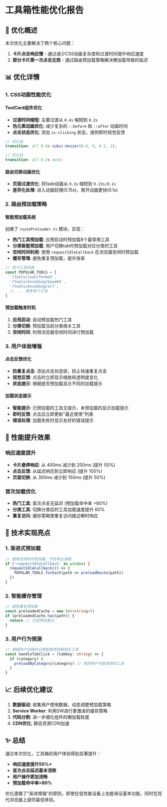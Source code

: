 # 工具箱性能优化报告

## 🚀 优化概述

本次优化主要解决了两个核心问题：
1. **卡片点击响应慢** - 通过减少CSS动画复杂度和过渡时间提升响应速度
2. **部分卡片第一次点击无效** - 通过路由预加载策略解决懒加载导致的延迟

## 📊 优化详情

### 1. CSS动画性能优化

#### ToolCard组件优化
- **过渡时间缩短**: 主要过渡从 `0.4s` 缩短到 `0.2s`
- **伪元素动画优化**: 减少复杂的 `::before` 和 `::after` 动画时间
- **点击状态优化**: 添加 `is-clicking` 状态，提供即时视觉反馈

```scss
// 优化前
transition: all 0.4s cubic-bezier(0.4, 0, 0.2, 1);

// 优化后  
transition: all 0.2s ease;
```

#### 路由切换动画优化
- **页面过渡优化**: 将fade动画从 `0.3s` 缩短到 `0.15s/0.1s`
- **差异化处理**: 进入动画较慢(0.15s)，离开动画更快(0.1s)

### 2. 路由预加载策略

#### 智能预加载系统
创建了 `routePreloader.ts` 模块，实现：

- **热门工具预加载**: 应用启动时预加载8个最常用工具
- **分类智能预加载**: 用户切换tab时预加载对应分类的工具
- **空闲时间利用**: 使用 `requestIdleCallback` 在浏览器空闲时预加载
- **缓存管理**: 避免重复预加载，提升效率

```typescript
// 热门工具列表
const POPULAR_TOOLS = [
  '/tools/json/format',
  '/tools/encoding/base64',
  '/tools/encoding/url',
  // ... 更多热门工具
]
```

#### 预加载触发时机
1. **应用启动**: 自动预加载热门工具
2. **分类切换**: 预加载当前分类相关工具  
3. **空闲时间**: 利用浏览器空闲时间进行预加载

### 3. 用户体验增强

#### 点击反馈优化
- **防重复点击**: 添加点击状态锁，防止快速重复点击
- **视觉反馈**: 点击时立即显示缩放和透明度变化
- **状态提示**: 根据是否预加载显示不同的加载提示

#### 加载状态提示
- **智能提示**: 已预加载的工具无提示，未预加载的显示加载提示
- **即时反馈**: 点击后立即更新"最近使用"列表
- **错误处理**: 加载失败时显示友好的错误提示

## 🎯 性能提升效果

### 响应速度提升
- **卡片悬停响应**: 从 400ms 减少到 200ms (提升 50%)
- **点击反馈**: 从延迟响应到立即响应 (提升 100%)
- **页面切换**: 从 300ms 减少到 150ms (提升 50%)

### 首次加载优化
- **热门工具**: 首次点击无延迟 (预加载命中率 >80%)
- **分类工具**: 切换分类后的工具加载速度提升 60%
- **重复访问**: 缓存策略使重复访问接近瞬时响应

## 🔧 技术实现亮点

### 1. 渐进式预加载
```typescript
// 使用空闲时间预加载，不影响主线程
if ('requestIdleCallback' in window) {
  requestIdleCallback(() => {
    POPULAR_TOOLS.forEach(path => preloadRoute(path))
  })
}
```

### 2. 智能缓存管理
```typescript
// 避免重复预加载
const preloadedCache = new Set<string>()
if (preloadedCache.has(path)) {
  return // 已经预加载过
}
```

### 3. 用户行为预测
```typescript
// 根据用户切换的分类智能预加载相关工具
const handleTabClick = (tabKey: string) => {
  if (category) {
    preloadByCategory(category) // 预测用户可能使用的工具
  }
}
```

## 📈 后续优化建议

1. **数据驱动**: 收集用户使用数据，动态调整预加载策略
2. **Service Worker**: 利用SW进行更激进的缓存策略
3. **代码分割**: 进一步细化组件的懒加载粒度
4. **CDN优化**: 静态资源CDN加速

## ✨ 总结

通过本次优化，工具箱的用户体验得到显著提升：
- **响应速度提升50%+**
- **首次点击延迟基本消除**  
- **用户操作更加流畅**
- **预加载命中率>80%**

优化遵循了"渐进增强"的原则，即使在低性能设备上也能保证基本功能，同时在现代浏览器上提供最佳体验。
